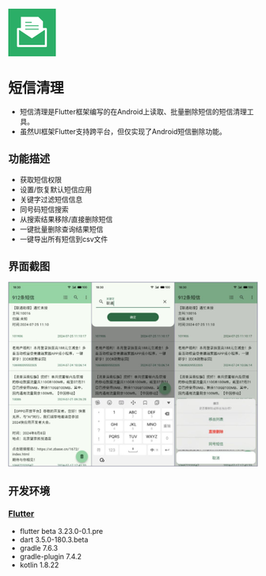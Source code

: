 ![LOGO](android/app/src/main/res/mipmap-xhdpi/ic_launcher.png)

# 短信清理

- 短信清理是Flutter框架编写的在Android上读取、批量删除短信的短信清理工具。
- 虽然UI框架Flutter支持跨平台，但仅实现了Android短信删除功能。

## 功能描述

- 获取短信权限
- 设置/恢复默认短信应用
- 关键字过滤短信信息
- 同号码短信搜索
- 从搜索结果移除/直接删除短信
- 一键批量删除查询结果短信
- 一键导出所有短信到csv文件

## 界面截图
![UI](assets/screenshot/ui.jpg)


## 开发环境
### [Flutter](https://docs.flutter.cn/get-started/install)
- flutter beta 3.23.0-0.1.pre
- dart 3.5.0-180.3.beta
- gradle 7.6.3
- gradle-plugin 7.4.2
- kotlin 1.8.22
